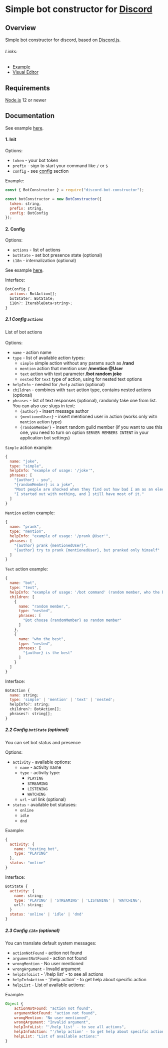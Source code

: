 # Simple bot constructor for [Discord](https://discord.com/)
## Overview
Simple bot constructor for discord, based on [Discord.js](https://discord.js.org/).
###### Links:
- [Example](https://github.com/insane-ray/discord-bot-example)
- [Visual Editor](https://github.com/insane-ray/discord-bot-ve)

## Requirements
[Node.js](https://nodejs.org/) 12 or newer 

## Documentation
See example [here](https://github.com/insane-ray/discord-bot-example).

#### 1. Init 
Options:
- `token` - your bot token
- `prefix` - sign to start your command like `/` or `$`
- `config` - see [config](https://github.com/insane-ray/discord-bot-constructor/#2-config) section

Example:
```js
const { BotConstructor } = require("discord-bot-constructor");

const botConstructor = new BotConstructor({
  token: string,
  prefix: string,
  config: BotConfig
});
```

#### 2. Config
Options:
- `actions` - list of actions
- `botState` - set bot presence state (optional)
- `i18n` - internalization (optional)

See example [here](https://github.com/insane-ray/discord-bot-example/blob/main/actions.json).

Interface:
```js
BotConfig {
  actions: BotAction[];
  botState?: BotState;
  i18n?: IterableData<string>;
}
```
##### 2.1 Config `actions`
List of bot actions
<br><br>
Options: 
- `name` - action name
- `type` - list of available action types:
    * `simple` simple action without any params such as **/rand**
    * `mention` action that mention user **/mention @User**
    * `text` action with text parameter **/bot random joke**
    * `nested` for `text` type of action, using for nested text options
- `helpInfo` - needed for `/help` action (optional)
- `children` - combines with `text` action type, contains nested actions (optional)
- `phrases` - list of text responses (optional), randomly take one from list. 
<br> You can also use slugs in text:
    * `{author}` - insert message author
    * `{mentionedUser}` - insert mentioned user in action (works only witn `mention` action type)
    * `{randomMember}` - insert random guild member (if you want to use this one, you need to turn on option `SERVER MEMBERS INTENT` in your application bot settings)

`Simple` action example:
```js
{
  name: "joke",
  type: "simple",
  helpInfo: "example of usage: '/joke'",
  phrases: [
    "{author} - you",
    "{randomMember} is a joke",
    "Most people are shocked when they find out how bad I am as an electrician",
    "I started out with nothing, and I still have most of it."
  ]
}
```

`Mention` action example:
```js
{
  name: "prank",
  type: "mention",
  helpInfo: "example of usage: '/prank @User'",
  phrases: [
    "{author} prank {mentionedUser}",
    "{author} try to prank {mentionedUser}, but pranked only himself"
  ]
}
```

`Text` action example:
```js
{
  name: "bot",
  type: "text",
  helpInfo: "example of usage: '/bot command' (random member, who the best)",
  children: [
    {
      name: "random member,",
      type: "nested",
      phrases: [
        "Bot choose {randomMember} as random member"
      ]
    },
    {
      name: "who the best",
      type: "nested",
      phrases: [
        "{author} is the best"
      ]
    }
  ]
}
```

Interface:
```js
BotAction {
  name: string;
  type: 'simple' | 'mention' | 'text' | 'nested';
  helpInfo?: string;
  children?: BotAction[];
  phrases?: string[];
}
```
##### 2.2 Config `botState` (optional)
You can set bot status and presence

Options:
- `activity` - available options:
    * `name` - activity name
    * `type` - activity type:
        * `PLAYING`
        * `STREAMING`
        * `LISTENING`
        * `WATCHING`
    * `url` - url link (optional)
- `status` - available bot statuses:
    * `online`
    * `idle`
    * `dnd`

Example:
```js
{
  activity: {
    name: "testing bot",
    type: "PLAYING"
  },
  status: "online"
}
```

Interface:
```js
BotState {
  activity: {
    name: string;
    type: 'PLAYING' | 'STREAMING' | 'LISTENING' | 'WATCHING';
    url?: string;
  }
  status: 'online' | 'idle' | 'dnd'
}
```

##### 2.3 Config `i18n` (optional)
You can translate default system messages:
- `actionNotFound` - action not found
- `argumentNotFound` - action not found
- `wrongMention` - No user mentioned
- `wrongArgument` - Invalid argument
- `helpInfoList` - '/help list' - to see all actions
- `helpInfoAction` - '/help action' - to get help about specific action
- `helpList` - List of available actions:

Example:
```js
Object {
    actionNotFound: "action not found",
    argumentNotFound: "action not found",
    wrongMention: "No user mentioned",
    wrongArgument: "Invalid argument",
    helpInfoList: "'/help list' - to see all actions",
    helpInfoAction: "'/help action' - to get help about specific action",
    helpList: "List of available actions:"
}
```
